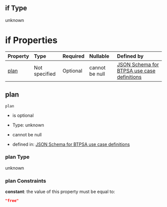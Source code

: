 ## if Type

unknown

# if Properties

| Property      | Type          | Required | Nullable       | Defined by                                                                                                                                                                                                                                |
| :------------ | :------------ | :------- | :------------- | :---------------------------------------------------------------------------------------------------------------------------------------------------------------------------------------------------------------------------------------- |
| [plan](#plan) | Not specified | Optional | cannot be null | [JSON Schema for BTPSA use case definitions](btpsa-usecase-properties-services-items-allof-2-then-allof-3-then-allof-0-if-properties-plan.md "undefined#/properties/services/items/allOf/2/then/allOf/3/then/allOf/0/if/properties/plan") |

## plan



`plan`

*   is optional

*   Type: unknown

*   cannot be null

*   defined in: [JSON Schema for BTPSA use case definitions](btpsa-usecase-properties-services-items-allof-2-then-allof-3-then-allof-0-if-properties-plan.md "undefined#/properties/services/items/allOf/2/then/allOf/3/then/allOf/0/if/properties/plan")

### plan Type

unknown

### plan Constraints

**constant**: the value of this property must be equal to:

```json
"free"
```
